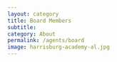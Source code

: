 ```yaml
---
layout: category
title: Board Members
subtitle: 
category: About
permalink: /agents/board
image: harrisburg-academy-al.jpg
---
```

